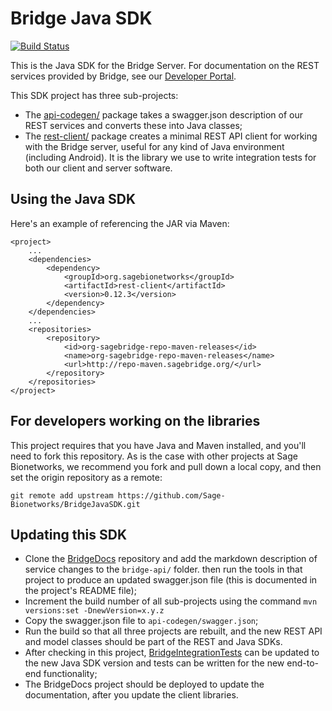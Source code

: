 # Bridge Java SDK 
[![Build Status](https://travis-ci.org/Sage-Bionetworks/BridgeJavaSDK.svg?branch=develop)](https://travis-ci.org/Sage-Bionetworks/BridgeJavaSDK)

This is the Java SDK for the Bridge Server. For documentation on the REST services provided by Bridge, see our [Developer Portal](https://developer.sagebridge.org/).

This SDK project has three sub-projects:
* The [api-codegen/](api-codegen/) package takes a swagger.json description of our REST services and converts these into Java classes;
* The [rest-client/](rest-client/) package creates a minimal REST API client for working with the Bridge server, useful for any kind of Java environment (including Android). It is the library we use to write integration tests for both our client and server software.

## Using the Java SDK

Here's an example of referencing the JAR via Maven:

	<project>
	    ...
		<dependencies>
			<dependency>
			    <groupId>org.sagebionetworks</groupId>
			    <artifactId>rest-client</artifactId>
			    <version>0.12.3</version>
			</dependency>
		</dependencies>
		...
		<repositories>
			<repository>
				<id>org-sagebridge-repo-maven-releases</id>
				<name>org-sagebridge-repo-maven-releases</name>
				<url>http://repo-maven.sagebridge.org/</url>
			</repository>
		</repositories>	
	</project>

## For developers working on the libraries

This project requires that you have Java and Maven installed, and you'll need to fork this repository. As is the case with other projects at Sage Bionetworks, we recommend you fork and pull down a local copy, and then set the origin repository as a remote:

    git remote add upstream https://github.com/Sage-Bionetworks/BridgeJavaSDK.git

## Updating this SDK

* Clone the [BridgeDocs](https://github.com/Sage-Bionetworks/BridgeDocs/) repository and add the markdown description of service changes to the `bridge-api/` folder. then run the tools in that project to produce an updated swagger.json file (this is documented in the project's README file);
* Increment the build number of all sub-projects using the command `mvn versions:set -DnewVersion=x.y.z`
* Copy the swagger.json file to `api-codegen/swagger.json`;
* Run the build so that all three projects are rebuilt, and the new REST API and model classes should be part of the REST and Java SDKs.
* After checking in this project, [BridgeIntegrationTests](https://github.com/Sage-Bionetworks/BridgeIntegrationTests/) can be updated to the new Java SDK version and tests can be written for the new end-to-end functionality;
* The BridgeDocs project should be deployed to update the documentation, after you update the client libraries.
